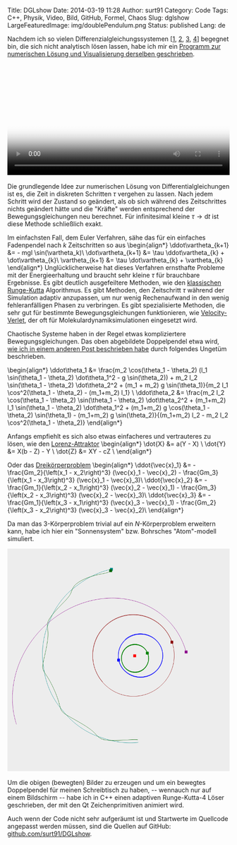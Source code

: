 Title: DGLshow
Date: 2014-03-19 11:28
Author: surt91
Category: Code
Tags: C++, Physik, Video, Bild, GitHub, Formel, Chaos
Slug: dglshow
LargeFeaturedImage: img/doublePendulum.png
Status: published
Lang: de

Nachdem ich so vielen Differenzialgleichungssystemen [[1]({filename}/dreikorperproblem.md), [2]({filename}/schmetterlingseffekt.md), [3]({filename}/seltsamer-attraktor.md), [4]({filename}/doppelpendel.md)]
begegnet bin, die sich nicht analytisch lösen lassen, habe ich mir ein
[Programm zur numerischen Lösung und Visualisierung derselben geschrieben](https://github.com/surt91/DGLshow).

<video controls width="100%" poster="/img/doublePendulum.png">
<source src="/vid/doppelpendel.mp4" type="video/mp4"></source>
![Doppelpendel](/img/doublePendulum.png)
</video>

Die grundlegende Idee zur numerischen Lösung von Differentialgleichungen ist es, die Zeit
in diskreten Schritten $\tau$ vergehen zu lassen. Nach jedem Schritt wird der
Zustand so geändert, als ob sich während des Zeitschrittes nichts geändert
hätte und die "Kräfte" werden entsprechend der Bewegungsgleichungen neu berechnet.
Für infinitesimal kleine $\tau \to \mathrm{d}t$ ist diese Methode schließlich exakt.

Im einfachsten Fall, dem Euler Verfahren, sähe das für ein einfaches
Fadenpendel nach $k$ Zeitschritten so aus
\begin{align*}
    \ddot\vartheta_{k+1} &= - mgl \sin(\vartheta_k)\\
    \dot\vartheta_{k+1} &= \tau \ddot\vartheta_{k} + \dot\vartheta_{k}\\
    \vartheta_{k+1} &= \tau \dot\vartheta_{k} + \vartheta_{k}
\end{align*}
Unglücklicherweise hat dieses Verfahren ernsthafte Probleme mit der Energieerhaltung
und braucht sehr kleine $\tau$ für brauchbare Ergebnisse.
Es gibt deutlich ausgefeiltere Methoden, wie den [klassischen Runge-Kutta](https://en.wikipedia.org/wiki/Runge%E2%80%93Kutta_methods#The_Runge.E2.80.93Kutta_method)
Algorithmus. Es gibt Methoden, den Zeitschritt $\tau$ während der Simulation
adaptiv anzupassen, um nur wenig Rechenaufwand in den wenig fehleranfälligen
Phasen zu verbringen. Es gibt spezialisierte Methoden, die sehr gut für bestimmte Bewegungsgleichungen
funktionieren, wie [Velocity-Verlet](https://en.wikipedia.org/wiki/Verlet_integration),
der oft für Molekulardynamiksimulationen eingesetzt wird.

Chaotische Systeme haben in der Regel etwas kompliziertere Bewegungsgleichungen. Das oben abgebildete
Doppelpendel etwa wird, [wie ich in einem anderen Post beschrieben habe]({filename}/doppelpendel.md)
durch folgendes Ungetüm beschrieben.

\begin{align*}
    \ddot\theta_1 &= \frac{m_2 \cos(\theta_1 - \theta_2) (l_1 \sin(\theta_1 - \theta_2) \dot\theta_1^2 - g \sin(\theta_2)) + m_2 l_2 \sin(\theta_1 - \theta_2) \dot\theta_2^2 + (m_1 + m_2) g \sin(\theta_1)}{m_2 l_1 \cos^2(\theta_1 - \theta_2) - (m_1+m_2) l_1} \\
    \ddot\theta_2 &= \frac{m_2 l_2 \cos(\theta_1 - \theta_2) \sin(\theta_1 - \theta_2) \dot\theta_2^2 + (m_1+m_2) l_1 \sin(\theta_1 - \theta_2) \dot\theta_1^2 + (m_1+m_2) g \cos(\theta_1 - \theta_2) \sin(\theta_1) - (m_1+m_2) g \sin(\theta_2)}{(m_1+m_2) l_2 - m_2 l_2 \cos^2(\theta_1 - \theta_2)}
\end{align*}

Anfangs empfiehlt es sich also etwas einfacheres und vertrauteres zu lösen,
wie den [Lorenz-Attraktor]({filename}/schmetterlingseffekt.md)
\begin{align*}
    \dot{X} &= a(Y - X) \\
    \dot{Y} &= X(b - Z) - Y \\
    \dot{Z} &= XY - cZ \\
\end{align*}

Oder das [Dreikörperproblem]({filename}/dreikorperproblem.md)
\begin{align*}
    \ddot{\vec{x}_1} &= -\frac{Gm_2}{\left(x_1 - x_2\right)^3} (\vec{x}_1 - \vec{x}_2) - \frac{Gm_3}{\left(x_1 - x_3\right)^3} (\vec{x}_1 - \vec{x}_3)\\
    \ddot{\vec{x}_2} &= -\frac{Gm_1}{\left(x_2 - x_1\right)^3} (\vec{x}_2 - \vec{x}_1) - \frac{Gm_3}{\left(x_2 - x_3\right)^3} (\vec{x}_2 - \vec{x}_3)\\
    \ddot{\vec{x}_3} &= -\frac{Gm_1}{\left(x_3 - x_1\right)^3} (\vec{x}_3 - \vec{x}_1) - \frac{Gm_2}{\left(x_3 - x_2\right)^3} (\vec{x}_3 - \vec{x}_2)\\
\end{align*}

Da man das 3-Körperproblem trivial auf ein $N$-Körperproblem erweitern kann,
habe ich hier ein "Sonnensystem" bzw. Bohrsches "Atom"-modell simuliert.

![Sonnensystem](/img/planets.png)

Um die obigen (bewegten) Bilder zu erzeugen und um ein bewegtes Doppelpendel
für meinen Schreibtisch zu haben, -- wennauch nur auf einem Bildschirm -- habe
ich in C++ einen adaptiven Runge-Kutta-4 Löser geschrieben, der mit den Qt
Zeichenprimitiven animiert wird.

Auch wenn der Code nicht sehr aufgeräumt ist und Startwerte im Quellcode
angepasst werden müssen, sind die Quellen auf GitHub:
[github.com/surt91/DGLshow](https://github.com/surt91/DGLshow).
